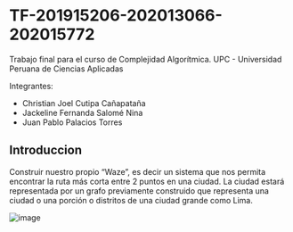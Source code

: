 # TF-201915206-202013066-202015772

Trabajo final para el curso de Complejidad Algorítmica. UPC - Universidad Peruana de Ciencias Aplicadas

Integrantes:

* Christian Joel Cutipa Cañapataña
* Jackeline Fernanda Salomé Nina
* Juan Pablo Palacios Torres

## Introduccion
Construir nuestro propio “Waze”, es decir un sistema que nos permita encontrar la ruta más
corta entre 2 puntos en una ciudad. La ciudad estará representada por un grafo previamente
construido que representa una ciudad o una porción o distritos de una ciudad grande como Lima.

![image](https://user-images.githubusercontent.com/64364760/171087859-852b5597-6459-4e95-82e0-caf68f57ad8b.png)


